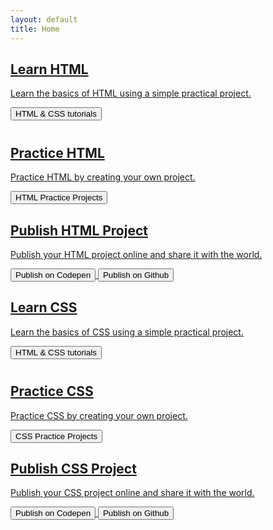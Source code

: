 ```yaml
---
layout: default
title: Home
---
```


<div class="card-row">
  <a href="html-css-tutorials">
    <div class="card">
      <h2>Learn HTML</h2>
      <p>Learn the basics of HTML using a simple practical project.</p>
      <button style="margin-bottom: 10px;">HTML & CSS tutorials</button>
    </div>
  </a>
  <a href="html-css-tutorials">
    <div class="card">
      <h2>Practice HTML</h2>
      <p>Practice HTML by creating your own project.</p>
      <button>HTML Practice Projects</button>
    </div>
  </a>
  <a href="html-css-tutorials">
    <div class="card">
      <h2>Publish HTML Project</h2>
      <p>Publish your HTML project online and share it with the world.</p>
      <button>Publish on Codepen</button>
      <button>Publish on Github</button>
    </div>
  </a>
</div>

<div class="card-row">
  <a href="html-css-tutorials">
    <div class="card">
      <h2>Learn CSS</h2>
      <p>Learn the basics of CSS using a simple practical project.</p>
      <button style="margin-bottom: 10px;">HTML & CSS tutorials</button>
    </div>
    </a>
  <a href="html-css-tutorials">
    <div class="card">
      <h2>Practice CSS</h2>
      <p>Practice CSS by creating your own project.</p>
      <button>CSS Practice Projects</button>
    </div>
  </a>
  <a href="html-css-tutorials">
    <div class="card">
      <h2>Publish CSS Project</h2>
      <p>Publish your CSS project online and share it with the world.</p>
      <button>Publish on Codepen</button>
      <button>Publish on Github</button>
    </div>
  </a>
</div>